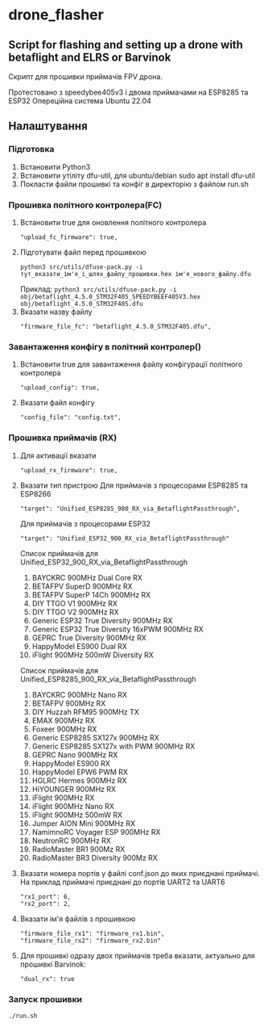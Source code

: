 # drone_flasher
## Script for flashing and setting up a drone with betaflight and ELRS or Barvinok

Скрипт для прошивки приймачів FPV дрона.

Протестовано з speedybee405v3 і двома приймачами на ESP8285 та ESP32
Опереційна система Ubuntu 22.04

## Налаштування

### Підготовка

1. Встановити Python3
2. Встановити утіліту dfu-util, для ubuntu/debian sudo apt install dfu-util
3. Покласти файли прошивкі та конфіг в директорію з файлом run.sh

### Прошивка політного контролера(FC)

1. Встановити true для оновлення політного контролера
    ```
    "upload_fc_firmware": true,
    ```
2. Підготувати файл перед прошивкою
    ```    
    python3 src/utils/dfuse-pack.py -i тут_вказати_ім'я_і_шлях_файлу_прошивки.hex ім'я_нового_файлу.dfu
    ```
    Приклад:
        ```
        python3 src/utils/dfuse-pack.py -i obj/betaflight_4.5.0_STM32F405_SPEEDYBEEF405V3.hex obj/betaflight_4.5.0_STM32F405.dfu
        ```
3. Вказати назву файлу
    ```
    "firmware_file_fc": "betaflight_4.5.0_STM32F405.dfu",
    ```

### Завантаження конфігу в політний контролер()
1. Встановити true для завантаження файлу конфігурації політного контролера 
    ```
    "upload_config": true,
    ```
2. Вказати файл конфігу
    ```
    "config_file": "config.txt",
    ```

### Прошивка приймачів (RX)
1. Для активації вказати 
    ```
    "upload_rx_firmware": true,
    ```
2. Вказати тип пристрою
    Для приймачів з процесорами ESP8285 та ESP8266
    ```    
    "target": "Unified_ESP8285_900_RX_via_BetaflightPassthrough",
    ```
    Для приймачів з процесорами ESP32
    ```
    "target": "Unified_ESP32_900_RX_via_BetaflightPassthrough"
    ```
    Список приймачів для Unified_ESP32_900_RX_via_BetaflightPassthrough
    1) BAYCKRC 900MHz Dual Core RX
    2) BETAFPV SuperD 900MHz RX
    3) BETAFPV SuperP 14Ch 900MHz RX
    4) DIY TTGO V1 900MHz RX
    5) DIY TTGO V2 900MHz RX
    6) Generic ESP32 True Diversity 900MHz RX
    7) Generic ESP32 True Diversity 16xPWM 900MHz RX 
    8) GEPRC True Diversity 900MHz RX
    9) HappyModel ES900 Dual RX
    10) iFlight 900MHz 500mW Diversity RX

   Список приймачів для Unified_ESP8285_900_RX_via_BetaflightPassthrough
    1) BAYCKRC 900MHz Nano RX
    2) BETAFPV 900MHz RX
    3) DIY Huzzah RFM95 900MHz TX
    4) EMAX 900MHz RX
    5) Foxeer 900MHz RX
    6) Generic ESP8285 SX127x 900MHz RX
    7) Generic ESP8285 SX127x with PWM 900MHz RX
    8) GEPRC Nano 900MHz RX
    9) HappyModel ES900 RX
    10) HappyModel EPW6 PWM RX
    11) HGLRC Hermes 900MHz RX
    12) HiYOUNGER 900MHz RX
    13) iFlight 900MHz RX
    14) iFlight 900MHz Nano RX
    15) iFlight 900MHz 500mW RX
    16) Jumper AION Mini 900MHz RX
    17) NamimnoRC Voyager ESP 900MHz RX
    18) NeutronRC 900MHz RX
    19) RadioMaster BR1 900Mz RX
    20) RadioMaster BR3 Diversity 900Mz RX

4. Вказати номера портів у файлі conf.json до яких приєднані приймачі.
    На приклад приймачі приєднані до портів UART2 та UART6
    ```
    "rx1_port": 6,
    "rx2_port": 2,
    ```
2. Вказати ім'я файлів з прошивкою
    ```
    "firmware_file_rx1": "firmware_rx1.bin",
    "firmware_file_rx2": "firmware_rx2.bin"
    ```
3. Для прошивкі одразу двох приймачів треба вказати, актуально для прошивкі Barvinok:
   ```
   "dual_rx": true
   ```
### Запуск прошивки
   ```
./run.sh
   ```
